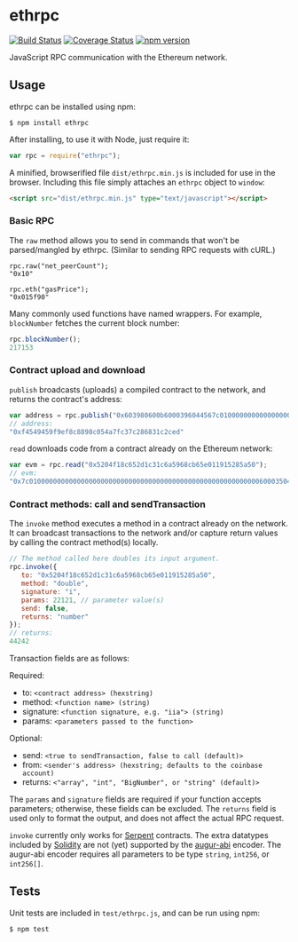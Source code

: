 ethrpc
======

[![Build Status](https://travis-ci.org/AugurProject/ethrpc.svg)](https://travis-ci.org/AugurProject/ethrpc)
[![Coverage Status](https://coveralls.io/repos/AugurProject/ethrpc/badge.svg?branch=master&service=github)](https://coveralls.io/github/AugurProject/ethrpc?branch=master)
[![npm version](https://badge.fury.io/js/ethrpc.svg)](http://badge.fury.io/js/ethrpc)

JavaScript RPC communication with the Ethereum network.

Usage
-----

ethrpc can be installed using npm:
```
$ npm install ethrpc
```
After installing, to use it with Node, just require it:
```javascript
var rpc = require("ethrpc");
```
A minified, browserified file `dist/ethrpc.min.js` is included for use in the browser.  Including this file simply attaches an `ethrpc` object to `window`:
```html
<script src="dist/ethrpc.min.js" type="text/javascript"></script>
```

### Basic RPC

The `raw` method allows you to send in commands that won't be parsed/mangled by ethrpc.  (Similar to sending RPC requests with cURL.)

```
rpc.raw("net_peerCount");
"0x10"

rpc.eth("gasPrice");
"0x015f90"
```
Many commonly used functions have named wrappers.  For example, `blockNumber` fetches the current block number:

```javascript
rpc.blockNumber();
217153
```

### Contract upload and download

`publish` broadcasts (uploads) a compiled contract to the network, and returns the contract's address:

```javascript
var address = rpc.publish("0x603980600b6000396044567c01000000000000000000000000000000000000000000000000000000006000350463643ceff9811415603757600a60405260206040f35b505b6000f3");
// address:
"0xf4549459f9ef8c8898c054a7fc37c286831c2ced"
```

`read` downloads code from a contract already on the Ethereum network:

```javascript
var evm = rpc.read("0x5204f18c652d1c31c6a5968cb65e011915285a50");
// evm:
"0x7c010000000000000000000000000000000000000000000000000000000060003504636ffa1caa81141560415760043560405260026040510260605260206060f35b50"
```

### Contract methods: call and sendTransaction

The `invoke` method executes a method in a contract already on the network.  It can broadcast transactions to the network and/or capture return values by calling the contract method(s) locally.
```javascript
// The method called here doubles its input argument.
rpc.invoke({
   to: "0x5204f18c652d1c31c6a5968cb65e011915285a50",
   method: "double",
   signature: "i",
   params: 22121, // parameter value(s)
   send: false,
   returns: "number"
});
// returns:
44242
```
Transaction fields are as follows:

Required:

- to: `<contract address> (hexstring)`
- method: `<function name> (string)`
- signature: `<function signature, e.g. "iia"> (string)`
- params: `<parameters passed to the function>`

Optional:

- send: `<true to sendTransaction, false to call (default)>`
- from: `<sender's address> (hexstring; defaults to the coinbase account)`
- returns: `<"array", "int", "BigNumber", or "string" (default)>`

The `params` and `signature` fields are required if your function accepts parameters; otherwise, these fields can be excluded.  The `returns` field is used only to format the output, and does not affect the actual RPC request.

`invoke` currently only works for [Serpent](https://github.com/ethereum/serpent) contracts.  The extra datatypes included by [Solidity](https://github.com/ethereum/solidity) are not (yet) supported by the [augur-abi](https://github.com/AugurProject/augur-abi) encoder.  The augur-abi encoder requires all parameters to be type `string`, `int256`, or `int256[]`.

Tests
-----

Unit tests are included in `test/ethrpc.js`, and can be run using npm:
```
$ npm test
```
